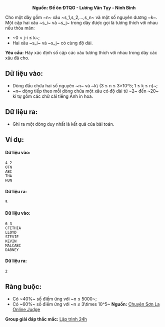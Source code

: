 **<center>Nguồn: Đề ôn ĐTQG - Lương Văn Tụy - Ninh Bình</center>**

Cho một dãy gồm ~n~ xâu ~s_1,s_2,…,s_n~ và một số nguyên dương ~k~. Một cặp hai xâu ~s_i~ và ~s_j~ trong dãy được gọi là tương thích với nhau nếu thỏa mãn:
- ~0 < j-i ≤ k~;
- Hai xâu ~s_i~ và ~s_j~ có cùng độ dài.

**Yêu cầu:** Hãy xác định số cặp các xâu tương thích với nhau trong dãy các xâu đã cho.

## Dữ liệu vào:
- Dòng đầu chứa hai số nguyên ~n~ và ~k\ (3 ≤  n ≤ 3×10^5; 1 ≤ k ≤ n)~;
- ~n~ dòng tiếp theo mỗi dòng chứa một xâu có độ dài từ ~2~ đến ~20~ kí tự gồm các chữ 
cái tiếng Anh in hoa.

## Dữ liệu ra:
- Ghi ra một dòng duy nhất là kết quả của bài toán.

## Ví dụ: 
#### Dữ liệu vào:
```
4 2
OTN
ABC
THA
HUN
```

#### Dữ liệu ra:
```
5
```

#### Dữ liệu vào:
```
6 3
CFETHIA
LLOYD
STEVIE
KEVIN
MALCABC
DABNEY
```

#### Dữ liệu ra:
```
2
```

## Ràng buộc:
- Có ~40\%~ số điểm ứng với ~n ≤ 5000~;
- Có ~60\%~ số điểm ứng với ~n ≤ 3\times 10^5~
**Nguồn:** [Chuyên Sơn La Online Judge](http://csloj.ddns.net/)

**Group giải đáp thắc mắc:** [Lập trình 24h](https://www.facebook.com/groups/1386904321519984)